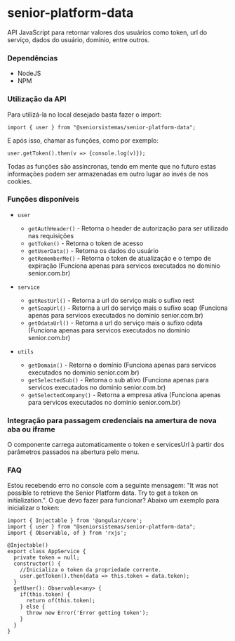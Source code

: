 # senior-platform-data

API JavaScript para retornar valores dos usuários como token, url do serviço, dados do usuário, domínio, entre outros.

### **Dependências**

- NodeJS
- NPM

### **Utilização da API**

Para utilizá-la no local desejado basta fazer o import:

 `import { user } from "@seniorsistemas/senior-platform-data";`

E após isso, chamar as funções, como por exemplo:

`user.getToken().then(v => {console.log(v)});`

Todas as funções são assíncronas, tendo em mente que no futuro estas informações podem ser armazenadas em outro lugar ao invés de nos cookies.

### **Funções disponíveis**
* `user`
    * `getAuthHeader()` - Retorna o header de autorização para ser utilizado nas requisições
    * `getToken()` - Retorna o token de acesso
    * `getUserData()` - Retorna os dados do usuário
    * `getRememberMe()` - Retorna o token de atualização e o tempo de expiração (Funciona apenas para servicos executados no dominio senior.com.br)

* `service`
    * `getRestUrl()` - Retorna a url do serviço mais o sufixo rest
    * `getSoapUrl()` - Retorna a url do serviço mais o sufixo soap (Funciona apenas para servicos executados no dominio senior.com.br)
    * `getOdataUrl()` - Retorna a url do serviço mais o sufixo odata (Funciona apenas para servicos executados no dominio senior.com.br)

* `utils`
    * `getDomain()` - Retorna o domínio (Funciona apenas para servicos executados no dominio senior.com.br)
    * `getSelectedSub()` - Retorna o sub ativo (Funciona apenas para servicos executados no dominio senior.com.br)
    * `getSelectedCompany()` - Retorna a empresa ativa (Funciona apenas para servicos executados no dominio senior.com.br)

### **Integração para passagem credenciais na amertura de nova aba ou iframe**

O componente carrega automaticamente o token e servicesUrl à partir dos parâmetros passados na abertura pelo menu.


### FAQ
Estou recebendo erro no console com a seguinte mensagem: 
"It was not possible to retrieve the Senior Platform data. Try to get a token on initialization.". O que devo fazer para funcionar?
Abaixo um exemplo para inicializar o token:
```
import { Injectable } from '@angular/core';
import { user } from "@seniorsistemas/senior-platform-data";
import { Observable, of } from 'rxjs';
 
@Injectable()
export class AppService {
  private token = null;
  constructor() {
    //Inicializa o token da propriedade corrente.  
    user.getToken().then(data => this.token = data.token);
  }
  getUser(): Observable<any> {
    if(this.token) {
      return of(this.token);
    } else {
      throw new Error('Error getting token');
    }
  }
}
```